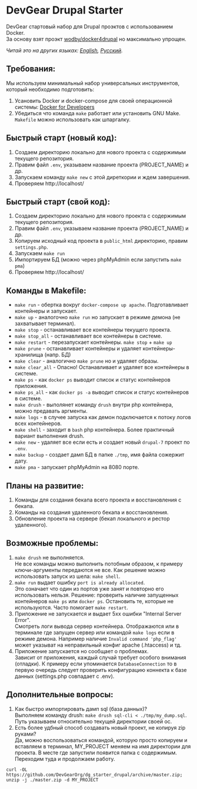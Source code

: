 # DevGear Drupal Starter

DevGear стартовый набор для Drupal проэктов с использованием Docker.  
За основу взят проэкт [wodby/docker4drupal](https://github.com/wodby/docker4drupal) но максимально упрощен.

*Читай это на других языках: [English](README.md), [Русский](README.ru.md).*

## Требования:

Мы используем минимальный набор универсальных инструментов, который необходимо подготовить:

1. Усановить Docker и docker-compose для своей операционной системы: [Docker for Developers](https://www.docker.com/get-started)
2. Убедиться что команда `make` работает или установить GNU Make. `Makefile` можно использовать как шпаргалку.

## Быстрый старт (новый код):

1. Создаем директорию локально для нового проекта с содержимым текущего репозитория.
2. Правим файл `.env`, указываем название проекта (PROJECT_NAME) и др.
3. Запускаем команду `make new` с этой диреткории и ждем завершения.
4. Проверяем http://localhost/

## Быстрый старт (свой код):

1. Создаем директорию локально для нового проекта с содержимым текущего репозитория.
2. Правим файл `.env`, указываем название проекта (PROJECT_NAME) и др.
3. Копируем исходный код проекта в `public_html` директорию, правим `settings.php`.
4. Запускаем `make run`
5. Импортируем БД (можно через phpMyAdmin если запустить `make pma`)
6. Проверяем http://localhost/

## Команды в Makefile:

- `make run`  - обертка вокруг `docker-compose up apache`. Подготавливает контейнеры и запускает.
- `make up`  - аналогочно `make run` но запускает в режиме демона (не захватывает терминал).
- `make stop` - останавливает все контейнеры текущего проекта.
- `make stop_all` - останавливает все контейнеры в системе.
- `make restart` - перезапускает контейнеры. `make stop` + `make up`
- `make prune` - останавливает контейнеры и удаляет контейнеры-хранилища (напр. БД)
- `make clear` - аналогично `make prune` но и удаляет образы.
- `make clear_all` - Опасно! Останавливает и удаляет все контейнеры в системе.
- `make ps` - как `docker ps` выводит список и статус контейнеров приложения.
- `make ps_all` - как `docker ps -a` выводит список и статус контейнеров в системе.
- `make drush` - выполянет команду `drush` внутри php контейнера, можно предавать аргменты.
- `make logs` - в случее запуска как демон подключается к потоку логов всех контейнеров.
- `make shell` - заходит в `bash` php контейнера. Более практичный вариант выполнения drush.
- `make new` - удаляет все если есть и создает новый `drupal-7` проект по `.env`.
- `make backup` - создает дамп БД в папке `./tmp`, имя файла сожержит дату.
- `make pma` - запускает phpMyAdmin на 8080 порте.

## Планы на развитие:
1. Команды для создания бекапа всего проекта и восстановления с бекапа.
2. Команды на создания удаленного бекапа и восстановления.
3. Обновление проекта на сервере (бекап локального и рестор удаленного).

## Возможные проблемы:
1. `make drush` не выполняется.   
Не все команды можно выполнить потобным образом, к примеру ключи-аргументы передаются не все. Как решение можно использовать запуск из шела: `make shell`.
2. `make run` выдает ошибку `port is already allocated`.  
Это означает что один из портов уже занят и повторно его использовать нельзя. Решение: проверить наличие запущенных контейнеров `make ps` или `docker ps`. Остановить те, которые не используются. Часто помогает `make restart`.
3. Приложение не запускается и выдает 5хх ошибки "Internal Server Error".  
Смотреть логи вывода сервер контейнера. Отображаются или в терминале где запущен сервер или командой `make logs` если в режиме демона. Например наличие `Invalid command 'php_flag'` может указыват на неправильный конфиг apache (.htaccess) и тд.
4. Приложение запускается но сообщает о проблемах.  
Зависит от приложения, каждый случай требует особого внимания (отладки). К примеру если упоминается `DatabaseConnection` то в первую очередь следует проверить конфигурацию коннекта к базе данных (settings.php совпадает с .env).

## Дополнительные вопросы:
1. Как быстро импортировать дамп sql (база данных)?  
Выполняем команду drush:
`make drush sql-cli < ./tmp/my_dump.sql`. Путь указываем относительно текущей директории своей ос.
2. Есть более удбный способ создавать новый проект, не копируя zip руками?  
Да, можно воспользоваться командой, которую просто копируем и вставляем в терминал, MY_PROJECT меняем на имя директории для проекта. В месте где запустили появится папка с содержимым. Переходим туда и продолжаем работу.
```
curl -OL https://github.com/DevGearOrg/dg_starter_drupal/archive/master.zip; unzip -j ./master.zip -d MY_PROJECT
```
